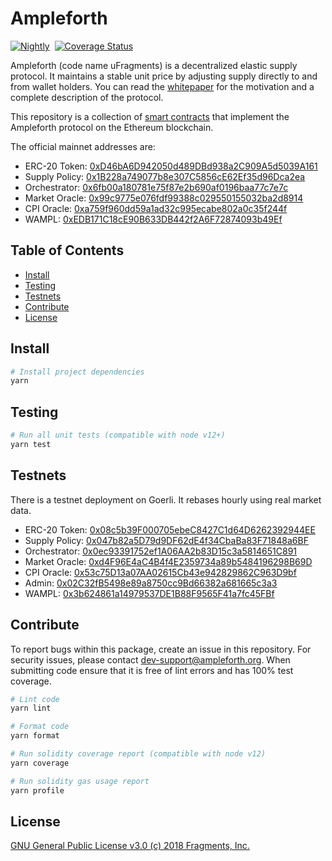 # Ampleforth

[![Nightly](https://github.com/ampleforth/ampleforth-contracts/actions/workflows/nightly.yml/badge.svg)](https://github.com/ampleforth/ampleforth-contracts/actions/workflows/nightly.yml)&nbsp;&nbsp;[![Coverage Status](https://coveralls.io/repos/github/frgprotocol/uFragments/badge.svg?branch=master&t=GiWi8p)](https://coveralls.io/github/frgprotocol/uFragments?branch=master)

Ampleforth (code name uFragments) is a decentralized elastic supply protocol. It maintains a stable unit price by adjusting supply directly to and from wallet holders. You can read the [whitepaper](https://www.ampleforth.org/paper/) for the motivation and a complete description of the protocol.

This repository is a collection of [smart contracts](http://ampleforth.org/docs) that implement the Ampleforth protocol on the Ethereum blockchain.

The official mainnet addresses are:

- ERC-20 Token: [0xD46bA6D942050d489DBd938a2C909A5d5039A161](https://etherscan.io/token/0xd46ba6d942050d489dbd938a2c909a5d5039a161)
- Supply Policy: [0x1B228a749077b8e307C5856cE62Ef35d96Dca2ea](https://etherscan.io/address/0x1b228a749077b8e307c5856ce62ef35d96dca2ea)
- Orchestrator: [0x6fb00a180781e75f87e2b690af0196baa77c7e7c](https://etherscan.io/address/0x6fb00a180781e75f87e2b690af0196baa77c7e7c)
- Market Oracle: [0x99c9775e076fdf99388c029550155032ba2d8914](https://etherscan.io/address/0x99c9775e076fdf99388c029550155032ba2d8914)
- CPI Oracle: [0xa759f960dd59a1ad32c995ecabe802a0c35f244f](https://etherscan.io/address/0xa759f960dd59a1ad32c995ecabe802a0c35f244f)
- WAMPL: [0xEDB171C18cE90B633DB442f2A6F72874093b49Ef](https://etherscan.io/address/0xEDB171C18cE90B633DB442f2A6F72874093b49Ef)

## Table of Contents

- [Install](#install)
- [Testing](#testing)
- [Testnets](#testnets)
- [Contribute](#contribute)
- [License](#license)

## Install

```bash
# Install project dependencies
yarn
```

## Testing

```bash
# Run all unit tests (compatible with node v12+)
yarn test
```

## Testnets

There is a testnet deployment on Goerli. It rebases hourly using real market data.

- ERC-20 Token: [0x08c5b39F000705ebeC8427C1d64D6262392944EE](https://goerli.etherscan.io/token/0x08c5b39F000705ebeC8427C1d64D6262392944EE)
- Supply Policy: [0x047b82a5D79d9DF62dE4f34CbaBa83F71848a6BF](https://goerli.etherscan.io/address/0x047b82a5D79d9DF62dE4f34CbaBa83F71848a6BF)
- Orchestrator: [0x0ec93391752ef1A06AA2b83D15c3a5814651C891](https://goerli.etherscan.io/address/0x0ec93391752ef1A06AA2b83D15c3a5814651C891)
- Market Oracle: [0xd4F96E4aC4B4f4E2359734a89b5484196298B69D](https://goerli.etherscan.io/address/0xd4F96E4aC4B4f4E2359734a89b5484196298B69D)
- CPI Oracle: [0x53c75D13a07AA02615Cb43e942829862C963D9bf](https://goerli.etherscan.io/address/0x53c75D13a07AA02615Cb43e942829862C963D9bf)
- Admin: [0x02C32fB5498e89a8750cc9Bd66382a681665c3a3](https://goerli.etherscan.io/address/0x02C32fB5498e89a8750cc9Bd66382a681665c3a3)
- WAMPL: [0x3b624861a14979537DE1B88F9565F41a7fc45FBf](https://goerli.etherscan.io/address/0x3b624861a14979537DE1B88F9565F41a7fc45FBf)

## Contribute

To report bugs within this package, create an issue in this repository.
For security issues, please contact dev-support@ampleforth.org.
When submitting code ensure that it is free of lint errors and has 100% test coverage.

```bash
# Lint code
yarn lint

# Format code
yarn format

# Run solidity coverage report (compatible with node v12)
yarn coverage

# Run solidity gas usage report
yarn profile
```

## License

[GNU General Public License v3.0 (c) 2018 Fragments, Inc.](./LICENSE)
